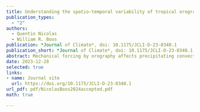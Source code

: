 ```yaml
---
title: Understanding the spatio-temporal variability of tropical orographic rainfall using convective plume buoyancy
publication_types:
  - "2"
authors:
  - Quentin Nicolas
  - William R. Boos
publication: *Journal of Climate*, doi: 10.1175/JCLI-D-23-0340.1
publication_short: *Journal of Climate*, doi: 10.1175/JCLI-D-23-0340.1
abstract: Mechanical forcing by orography affects precipitating convection across many tropical regions, but controls on the intensity and horizontal extent of the orographic precipitation peak and rain shadow remain poorly understood. A recent theory explains this control of precipitation as arising from modulation of lower-tropospheric temperature and moisture by orographic mechanical forcing, setting the distribution of convective rainfall by controlling parcel buoyancy. Using satellite and reanalysis data, we evaluate this theory by investigating spatiotemporal precipitation variations in six mountainous tropical regions spanning South and Southeast Asia, and the Maritime Continent. We show that a strong relationship holds in these regions between daily precipitation and a measure of convective plume buoyancy. This measure depends on boundary layer thermodynamic properties and lower-free-tropospheric moisture and temperature. Consistent with the theory, temporal variations in lower-free-tropospheric temperature are primarily modulated by orographic mechanical lifting through changes in cross-slope wind speed. However, winds directed along background horizontal moisture gradients also influence lower-tropospheric moisture variations in some regions. The buoyancy measure is also shown to explain many aspects of the spatial patterns of precipitation. Finally, we present a linear model with two horizontal dimensions that combines mountain wave dynamics with a linearized closure exploiting the relationship between precipitation and plume buoyancy. In some regions, this model skillfully captures the spatial structure and intensity of rainfall; it underestimates rainfall in regions where time-mean ascent in large-scale convergence zones shapes lower-tropospheric humidity. Overall, these results provide new understanding of fundamental processes controlling subseasonal and spatial variations in tropical orographic precipitation.
date: 2023-12-28
selected: true
links:
- name: Journal site
  url: https://doi.org/10.1175/JCLI-D-23-0340.1
url_pdf: pdf/NicolasBoos2024accepted.pdf
math: true

---
```

